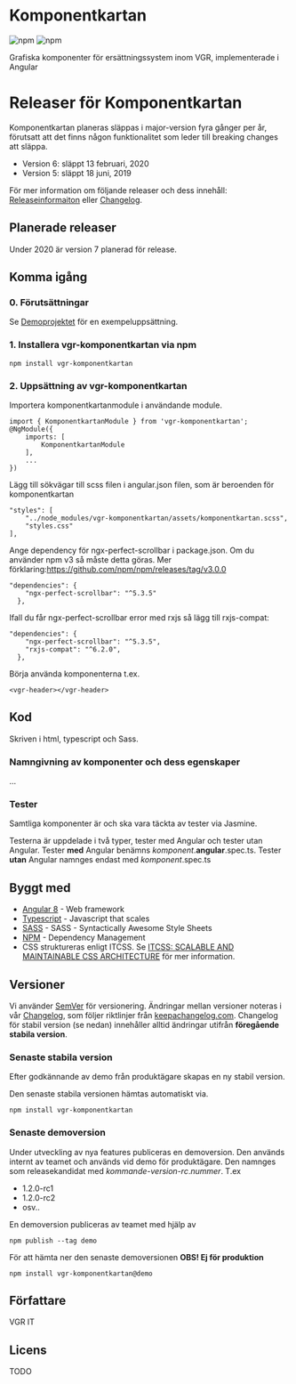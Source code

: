 # Komponentkartan
<!-- Badges section here. -->
![npm](https://img.shields.io/npm/v/vgr-komponentkartan.svg)
![npm](https://img.shields.io/npm/v/vgr-komponentkartan/demo.svg)

Grafiska komponenter för ersättningssystem inom VGR, implementerade i Angular

# Releaser för Komponentkartan
Komponentkartan planeras släppas i major-version fyra gånger per år, förutsatt att det finns någon funktionalitet som leder till breaking changes att släppa. 

* Version 6: släppt 13 februari, 2020
* Version 5: släppt 18 juni, 2019

För mer information om följande releaser och dess innehåll: [Releaseinformaiton](https://github.com/Vastra-Gotalandsregionen/komponentkartan/wiki/Releaser-(prelimin%C3%A4rt)) eller [Changelog](CHANGELOG.md).


## Planerade releaser
Under 2020 är version 7 planerad för release.

## Komma igång

### 0. Förutsättningar
Se [Demoprojektet](https://github.com/Vastra-Gotalandsregionen/komponentkartan-demo) för en exempeluppsättning.

### 1. Installera vgr-komponentkartan via **npm**
```npm
npm install vgr-komponentkartan
```

### 2. Uppsättning av vgr-komponentkartan
Importera komponentkartanmodule i användande module.
```
import { KomponentkartanModule } from 'vgr-komponentkartan';
@NgModule({
    imports: [
        KomponentkartanModule
    ],
    ...
})
```

Lägg till sökvägar till scss filen i angular.json filen, som är beroenden för komponentkartan
```
"styles": [
    "../node_modules/vgr-komponentkartan/assets/komponentkartan.scss",
    "styles.css"
],
```

Ange dependency för ngx-perfect-scrollbar i package.json.
Om du använder npm v3 så måste detta göras.
Mer förklaring:https://github.com/npm/npm/releases/tag/v3.0.0
```
"dependencies": {
    "ngx-perfect-scrollbar": "^5.3.5"
  },
```

Ifall du får ngx-perfect-scrollbar error med rxjs så lägg till rxjs-compat:
```
"dependencies": {
    "ngx-perfect-scrollbar": "^5.3.5",    
    "rxjs-compat": "^6.2.0",
  },
```

Börja använda komponenterna t.ex.
```
<vgr-header></vgr-header>
```

## Kod
Skriven i html, typescript och Sass.

### Namngivning av komponenter och dess egenskaper
...

### Tester
Samtliga komponenter är och ska vara täckta av tester via Jasmine.

Testerna är uppdelade i två typer, tester med Angular och tester utan Angular. Tester **med** Angular benämns *komponent*.**angular**.spec.ts. Tester **utan** Angular namnges endast med *komponent*.spec.ts

## Byggt med

* [Angular 8](https://angular.io/) - Web framework
* [Typescript](https://www.typescriptlang.org/) - Javascript that scales
* [SASS](sass-lang.com) - SASS - Syntactically Awesome Style Sheets
* [NPM](https://www.npmjs.com/) - Dependency Management
* CSS struktureras enligt ITCSS. Se [ITCSS: SCALABLE AND MAINTAINABLE CSS ARCHITECTURE](https://www.xfive.co/blog/itcss-scalable-maintainable-css-architecture/) för mer information.


## Versioner

Vi använder [SemVer](http://semver.org/) för versionering. Ändringar mellan versioner noteras i vår [Changelog](CHANGELOG.md), som följer riktlinjer från [keepachangelog.com](http://keepachangelog.com). Changelog för stabil version (se nedan) innehåller alltid ändringar utifrån **föregående stabila version**.

### Senaste stabila version
Efter godkännande av demo från produktägare skapas en ny stabil version.

Den senaste stabila versionen hämtas automatiskt via.
```npm
npm install vgr-komponentkartan
```

### Senaste demoversion
Under utveckling av nya features publiceras en demoversion. Den används internt av teamet och används vid demo för produktägare. Den namnges som releasekandidat med *kommande-version*-*rc*.*nummer*. T.ex
- 1.2.0-rc1
- 1.2.0-rc2
- osv..

En demoversion publiceras av teamet med hjälp av
```npm
npm publish --tag demo
```

För att hämta ner den senaste demoversionen **OBS! Ej för produktion**
```npm
npm install vgr-komponentkartan@demo
```

## Författare
VGR IT

## Licens

TODO

